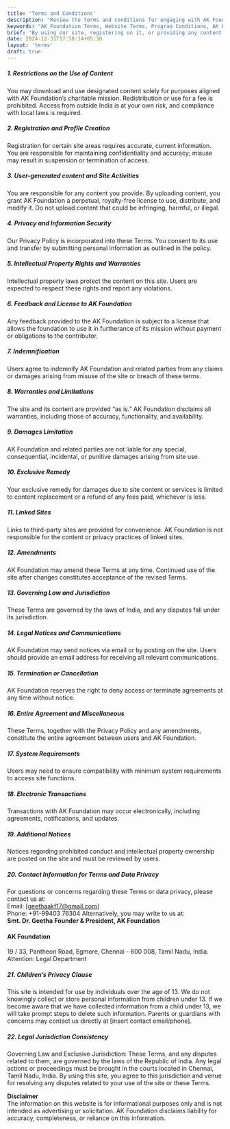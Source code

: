 ```yaml
---
title: 'Terms and Conditions'
description: "Review the terms and conditions for engaging with AK Foundation's website and participating in our programs."  
keywords: "AK Foundation Terms, Website Terms, Program Conditions, AK Foundation Policies"
brief: 'By using our site, registering on it, or providing any content or personal information, you agree to these Terms, including our Privacy Policy. If you do not agree or if your jurisdiction does not honour these terms, do not use the site or provide content or personal information.'
date: 2024-12-31T17:58:14+05:30
layout: 'terms'
draft: true
---
```



##### **1. Restrictions on the Use of Content**  

You may download and use designated content solely for purposes aligned with AK Foundation’s charitable mission. Redistribution or use for a fee is prohibited. Access from outside India is at your own risk, and compliance with local laws is required.  

##### **2. Registration and Profile Creation**  

Registration for certain site areas requires accurate, current information. You are responsible for maintaining confidentiality and accuracy; misuse may result in suspension or termination of access.  

##### **3. User-generated content and Site Activities**  

You are responsible for any content you provide. By uploading content, you grant AK Foundation a perpetual, royalty-free license to use, distribute, and modify it. Do not upload content that could be infringing, harmful, or illegal.  

##### **4. Privacy and Information Security**  

Our Privacy Policy is incorporated into these Terms. You consent to its use and transfer by submitting personal information as outlined in the policy.  

##### **5. Intellectual Property Rights and Warranties**  

Intellectual property laws protect the content on this site. Users are expected to respect these rights and report any violations.  

##### **6. Feedback and License to AK Foundation**  

Any feedback provided to the AK Foundation is subject to a license that allows the foundation to use it in furtherance of its mission without payment or obligations to the contributor.  

##### **7. Indemnification**  

Users agree to indemnify AK Foundation and related parties from any claims or damages arising from misuse of the site or breach of these terms.  

##### **8. Warranties and Limitations**  

The site and its content are provided “as is.” AK Foundation disclaims all warranties, including those of accuracy, functionality, and availability.  

##### **9. Damages Limitation**  

AK Foundation and related parties are not liable for any special, consequential, incidental, or punitive damages arising from site use.  

##### **10. Exclusive Remedy**  

Your exclusive remedy for damages due to site content or services is limited to content replacement or a refund of any fees paid, whichever is less.  

##### **11. Linked Sites**  

Links to third-party sites are provided for convenience. AK Foundation is not responsible for the content or privacy practices of linked sites.  

##### **12. Amendments**  

AK Foundation may amend these Terms at any time. Continued use of the site after changes constitutes acceptance of the revised Terms.  

##### **13. Governing Law and Jurisdiction**  

These Terms are governed by the laws of India, and any disputes fall under its jurisdiction.  

##### **14. Legal Notices and Communications**  

AK Foundation may send notices via email or by posting on the site. Users should provide an email address for receiving all relevant communications.  

##### **15. Termination or Cancellation**  

AK Foundation reserves the right to deny access or terminate agreements at any time without notice.  

##### **16. Entire Agreement and Miscellaneous**  

These Terms, together with the Privacy Policy and any amendments, constitute the entire agreement between users and AK Foundation.  

##### **17. System Requirements**  

Users may need to ensure compatibility with minimum system requirements to access site functions.  

##### **18. Electronic Transactions**  

Transactions with AK Foundation may occur electronically, including agreements, notifications, and updates.  

##### **19. Additional Notices**  

Notices regarding prohibited conduct and intellectual property ownership are posted on the site and must be reviewed by users.  

##### **20. Contact Information for Terms and Data Privacy**  

For questions or concerns regarding these Terms or data privacy, please contact us at:  
Email: [geethaakf17@gmail.com]  
Phone: +91-99403 76304 
Alternatively, you may write to us at:  
**Smt. Dr. Geetha**
**Founder & President, AK Foundation**

#### AK Foundation

19 / 33, Pantheon Road,
Egmore, Chennai - 600 008,
Tamil Nadu, India.
Attention: Legal Department  

##### **21. Children’s Privacy Clause**  

This site is intended for use by individuals over the age of 13. We do not knowingly collect or store personal information from children under 13. If we become aware that we have collected information from a child under 13, we will take prompt steps to delete such information. Parents or guardians with concerns may contact us directly at [insert contact email/phone].  

##### **22. Legal Jurisdiction Consistency**  

Governing Law and Exclusive Jurisdiction: These Terms, and any disputes related to them, are governed by the laws of the Republic of India. Any legal actions or proceedings must be brought in the courts located in Chennai, Tamil Nadu, India. By using this site, you agree to this jurisdiction and venue for resolving any disputes related to your use of the site or these Terms.  

**Disclaimer**  
The information on this website is for informational purposes only and is not intended as advertising or solicitation. AK Foundation disclaims liability for accuracy, completeness, or reliance on this information.